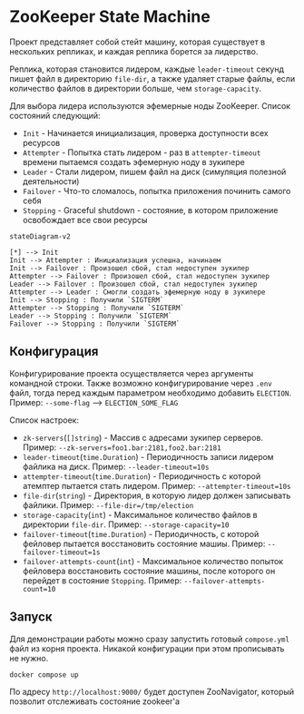 # ZooKeeper State Machine

Проект представляет собой стейт машину, которая существует в нескольких репликах,
и каждая реплика борется за лидерство.

Реплика, которая становится лидером, каждые `leader-timeout` секунд пишет файл в директорию `file-dir`,
а также удаляет старые файлы, если количество файлов в директории больше, чем `storage-capacity`.

Для выбора лидера используются эфемерные ноды ZooKeeper. Список состояний следующий:

- `Init` - Начинается инициализация, проверка доступности всех ресурсов
- `Attempter` - Попытка стать лидером - раз в `attempter-timeout` времени пытаемся создать эфемерную ноду в зукипере
- `Leader` - Стали лидером, пишем файл на диск (симуляция полезной деятельности)
- `Failover` - Что-то сломалось, попытка приложения починить самого себя
- `Stopping` - Graceful shutdown - состояние, в котором приложение освобождает все свои ресурсы

```mermaid
stateDiagram-v2

[*] --> Init
Init --> Attempter : Инициализация успешна, начинаем
Init --> Failover : Произошел сбой, стал недоступен зукипер
Attempter --> Failover : Произошел сбой, стал недоступен зукипер
Leader --> Failover : Произошел сбой, стал недоступен зукипер
Attempter --> Leader : Смогли создать эфемерную ноду в зукипере
Init --> Stopping : Получили `SIGTERM`
Attempter --> Stopping : Получили `SIGTERM`
Leader --> Stopping : Получили `SIGTERM`
Failover --> Stopping : Получили `SIGTERM`
```

## Конфигурация

Конфигурирование проекта осуществляется через аргументы командной строки.
Также возможно конфигурирование через `.env` файл, тогда перед каждым
параметром необходимо добавить `ELECTION`. Пример: `--some-flag` --> `ELECTION_SOME_FLAG`

Список настроек:

- `zk-servers`(`[]string`) - Массив с адресами зукипер серверов. Пример: `--zk-servers=foo1.bar:2181,foo2.bar:2181`
- `leader-timeout`(`time.Duration`) - Периодичность записи лидером файлика на диск. Пример: `--leader-timeout=10s`
- `attempter-timeout`(`time.Duration`) - Периодичность с которой атемптер пытается стать лидером. Пример: `--attempter-timeout=10s`
- `file-dir`(`string`) - Директория, в которую лидер должен записывать файлики. Пример: `--file-dir=/tmp/election`
- `storage-capacity`(`int`) - Максимальное количество файлов в директории `file-dir`. Пример: `--storage-capacity=10`
- `failover-timeout`(`time.Duration`) - Периодичность, с которой фейловер пытается восстановить состояние машиы. Пример: `--failover-timeout=1s`
- `failover-attempts-count`(`int`) - Максимальное количество попыток фейловера восстановить состояние машины, после которого он перейдет в состояние `Stopping`. Пример: `--failover-attempts-count=10`

## Запуск

Для демонстрации работы можно сразу запустить готовый `compose.yml` файл из корня проекта.
Никакой конфигурации при этом прописывать не нужно.

```sh
docker compose up
```

По адресу `http://localhost:9000/` будет доступен ZooNavigator, который позволит отслеживать состояние zookeer'а